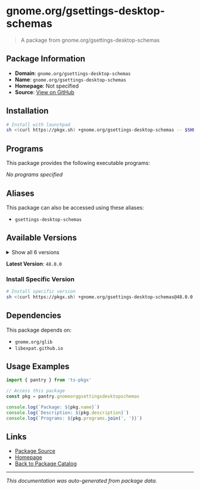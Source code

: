 # gnome.org/gsettings-desktop-schemas

> A package from gnome.org/gsettings-desktop-schemas

## Package Information

- **Domain**: `gnome.org/gsettings-desktop-schemas`
- **Name**: `gnome.org/gsettings-desktop-schemas`
- **Homepage**: Not specified
- **Source**: [View on GitHub](https://github.com/pkgxdev/pantry/tree/main/projects/gnome.org/gsettings-desktop-schemas/package.yml)

## Installation

```bash
# Install with launchpad
sh <(curl https://pkgx.sh) +gnome.org/gsettings-desktop-schemas -- $SHELL -i
```

## Programs

This package provides the following executable programs:

*No programs specified*

## Aliases

This package can also be accessed using these aliases:

- `gsettings-desktop-schemas`

## Available Versions

<details>
<summary>Show all 6 versions</summary>

- `48.0.0`, `47.1.0`, `46.1.0`, `46.0.0`, `45.0.0`
- `44.0.0`

</details>

**Latest Version**: `48.0.0`

### Install Specific Version

```bash
# Install specific version
sh <(curl https://pkgx.sh) +gnome.org/gsettings-desktop-schemas@48.0.0 -- $SHELL -i
```

## Dependencies

This package depends on:

- `gnome.org/glib`
- `libexpat.github.io`

## Usage Examples

```typescript
import { pantry } from 'ts-pkgx'

// Access this package
const pkg = pantry.gnomeorggsettingsdesktopschemas

console.log(`Package: ${pkg.name}`)
console.log(`Description: ${pkg.description}`)
console.log(`Programs: ${pkg.programs.join(', ')}`)
```

## Links

- [Package Source](https://github.com/pkgxdev/pantry/tree/main/projects/gnome.org/gsettings-desktop-schemas/package.yml)
- [Homepage](#)
- [Back to Package Catalog](../package-catalog.md)

---

*This documentation was auto-generated from package data.*
